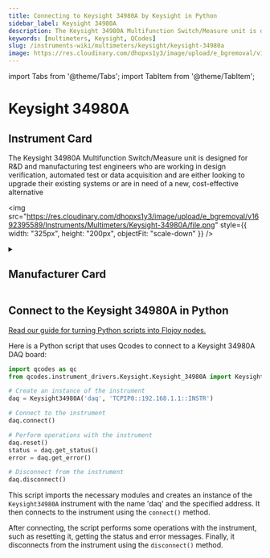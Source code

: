 ```yaml
---
title: Connecting to Keysight 34980A by Keysight in Python
sidebar_label: Keysight 34980A
description: The Keysight 34980A Multifunction Switch/Measure unit is designed for R&D andmanufacturing test engineers who are working in design verification, automatedtest or data acquisition and are either looking to upgrade their existing systems orare in need of a new, cost-effective alternative
keywords: [multimeters, Keysight, QCodes]
slug: /instruments-wiki/multimeters/keysight/keysight-34980a
image: https://res.cloudinary.com/dhopxs1y3/image/upload/e_bgremoval/v1692395589/Instruments/Multimeters/Keysight-34980A/file.png
---
```


import Tabs from '@theme/Tabs';
import TabItem from '@theme/TabItem';

# Keysight 34980A

## Instrument Card

<div className="flex">

<div>

The Keysight 34980A Multifunction Switch/Measure unit is designed for R&D and
manufacturing test engineers who are working in design verification, automated
test or data acquisition and are either looking to upgrade their existing systems or
are in need of a new, cost-effective alternative

</div>

<img src="https://res.cloudinary.com/dhopxs1y3/image/upload/e_bgremoval/v1692395589/Instruments/Multimeters/Keysight-34980A/file.png" style={{ width: "325px", height: "200px", objectFit: "scale-down" }} />

</div>

<details>
<summary><h2>Manufacturer Card</h2></summary>

<img src="https://res.cloudinary.com/dhopxs1y3/image/upload/e_bgremoval/v1692125973/Instruments/Vendor%20Logos/Keysight.png" style={{ width: "100%", height: "170px",objectFit: "scale-down" }} />

Keysight Technologies, or Keysight, is an American company that manufactures electronics test and measurement equipment and software. <a href="https://www.keysight.com/us/en/home.html">Website</a>.

<ul>
  <li>Headquarters: USA</li>
  <li>Yearly Revenue (millions, USD): 5420.0</li>
</ul>
</details>

## Connect to the Keysight 34980A in Python

[Read our guide for turning Python scripts into Flojoy nodes.](https://docs.flojoy.ai/custom-nodes/creating-custom-node/)
<Tabs>
<TabItem value="QCodes" label="QCodes">

Here is a Python script that uses Qcodes to connect to a Keysight 34980A DAQ board:

```python
import qcodes as qc
from qcodes.instrument_drivers.Keysight.Keysight_34980A import Keysight34980A

# Create an instance of the instrument
daq = Keysight34980A('daq', 'TCPIP0::192.168.1.1::INSTR')

# Connect to the instrument
daq.connect()

# Perform operations with the instrument
daq.reset()
status = daq.get_status()
error = daq.get_error()

# Disconnect from the instrument
daq.disconnect()
```

This script imports the necessary modules and creates an instance of the `Keysight34980A` instrument with the name 'daq' and the specified address. It then connects to the instrument using the `connect()` method.

After connecting, the script performs some operations with the instrument, such as resetting it, getting the status and error messages. Finally, it disconnects from the instrument using the `disconnect()` method.

</TabItem>
</Tabs>